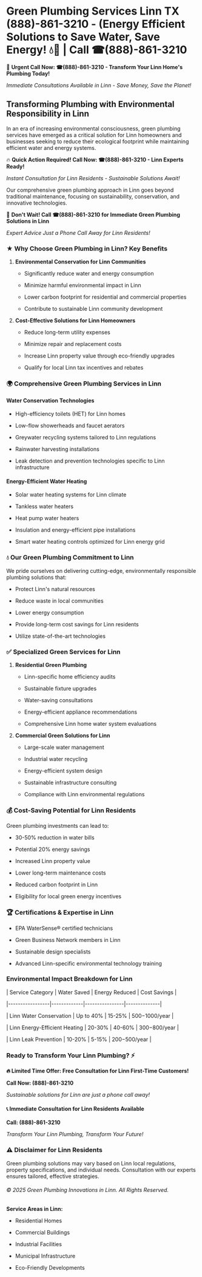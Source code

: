 # Green Plumbing Services Linn TX (888)-861-3210 - (Energy Efficient Solutions to Save Water, Save Energy! 💧🌿 | Call ☎(888)-861-3210

🚨 **Urgent Call Now: ☎(888)-861-3210 - Transform Your Linn Home's Plumbing Today!**
*Immediate Consultations Available in Linn - Save Money, Save the Planet!*

## Transforming Plumbing with Environmental Responsibility in Linn

In an era of increasing environmental consciousness, green plumbing services have emerged as a critical solution for Linn homeowners and businesses seeking to reduce their ecological footprint while maintaining efficient water and energy systems. 

🔥 **Quick Action Required! Call Now: ☎(888)-861-3210 - Linn Experts Ready!**
*Instant Consultation for Linn Residents - Sustainable Solutions Await!*

Our comprehensive green plumbing approach in Linn goes beyond traditional maintenance, focusing on sustainability, conservation, and innovative technologies.

🚨 **Don't Wait! Call ☎(888)-861-3210 for Immediate Green Plumbing Solutions in Linn**
*Expert Advice Just a Phone Call Away for Linn Residents!*

### ★ Why Choose Green Plumbing in Linn? Key Benefits

1. **Environmental Conservation for Linn Communities** 
   - Significantly reduce water and energy consumption
   - Minimize harmful environmental impact in Linn
   - Lower carbon footprint for residential and commercial properties
   - Contribute to sustainable Linn community development

2. **Cost-Effective Solutions for Linn Homeowners** 
   - Reduce long-term utility expenses
   - Minimize repair and replacement costs
   - Increase Linn property value through eco-friendly upgrades
   - Qualify for local Linn tax incentives and rebates

### 🌍 Comprehensive Green Plumbing Services in Linn

#### Water Conservation Technologies
- High-efficiency toilets (HET) for Linn homes
- Low-flow showerheads and faucet aerators
- Greywater recycling systems tailored to Linn regulations
- Rainwater harvesting installations
- Leak detection and prevention technologies specific to Linn infrastructure

#### Energy-Efficient Water Heating
- Solar water heating systems for Linn climate
- Tankless water heaters
- Heat pump water heaters
- Insulation and energy-efficient pipe installations
- Smart water heating controls optimized for Linn energy grid

### 💧 Our Green Plumbing Commitment to Linn

We pride ourselves on delivering cutting-edge, environmentally responsible plumbing solutions that:
- Protect Linn's natural resources
- Reduce waste in local communities
- Lower energy consumption
- Provide long-term cost savings for Linn residents
- Utilize state-of-the-art technologies

### ✅ Specialized Green Services for Linn

1. **Residential Green Plumbing**
   - Linn-specific home efficiency audits
   - Sustainable fixture upgrades
   - Water-saving consultations
   - Energy-efficient appliance recommendations
   - Comprehensive Linn home water system evaluations

2. **Commercial Green Solutions for Linn**
   - Large-scale water management
   - Industrial water recycling
   - Energy-efficient system design
   - Sustainable infrastructure consulting
   - Compliance with Linn environmental regulations

### 💰 Cost-Saving Potential for Linn Residents

Green plumbing investments can lead to:
- 30-50% reduction in water bills
- Potential 20% energy savings
- Increased Linn property value
- Lower long-term maintenance costs
- Reduced carbon footprint in Linn
- Eligibility for local green energy incentives

### 🏆 Certifications & Expertise in Linn

- EPA WaterSense® certified technicians
- Green Business Network members in Linn
- Sustainable design specialists
- Advanced Linn-specific environmental technology training

### Environmental Impact Breakdown for Linn

| Service Category | Water Saved | Energy Reduced | Cost Savings |
|-----------------|-------------|----------------|--------------|
| Linn Water Conservation | Up to 40% | 15-25% | $500-$1000/year |
| Linn Energy-Efficient Heating | 20-30% | 40-60% | $300-$800/year |
| Linn Leak Prevention | 10-20% | 5-15% | $200-$500/year |

### Ready to Transform Your Linn Plumbing? ⚡

**🔥 Limited Time Offer: Free Consultation for Linn First-Time Customers!**

**Call Now: (888)-861-3210**
*Sustainable solutions for Linn are just a phone call away!*

#### 📞 Immediate Consultation for Linn Residents Available

**Call: (888)-861-3210**
*Transform Your Linn Plumbing, Transform Your Future!*

### ⚠️ Disclaimer for Linn Residents

Green plumbing solutions may vary based on Linn local regulations, property specifications, and individual needs. Consultation with our experts ensures tailored, effective strategies.

###### © 2025 Green Plumbing Innovations in Linn. All Rights Reserved.

**Service Areas in Linn:** 
- Residential Homes
- Commercial Buildings
- Industrial Facilities
- Municipal Infrastructure
- Eco-Friendly Developments